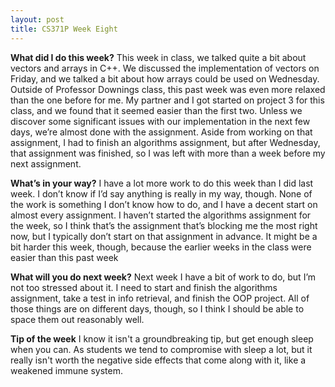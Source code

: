 ```yaml
---
layout: post
title: CS371P Week Eight
---
```


__What did I do this week?__ This week in class, we talked quite a bit about vectors and arrays in C++. We discussed the implementation of vectors on Friday, and we talked a bit about how arrays could be used on Wednesday. Outside of Professor Downings class, this past week was even more relaxed than the one before for me. My partner and I got started on project 3 for this class, and we found that it seemed easier than the first two. Unless we discover some significant issues with our implementation in the next few days, we’re almost done with the assignment. Aside from working on that assignment, I had to finish an algorithms assignment, but after Wednesday, that assignment was finished, so I was left with more than a week before my next assignment. 

__What’s in your way?__ I have a lot more work to do this week than I did last week. I don’t know if I’d say anything is really in my way, though. None of the work is something I don’t know how to do, and I have a decent start on almost every assignment. I haven’t started the algorithms assignment for the week, so I think that’s the assignment that’s blocking me the most right now, but I typically don’t start on that assignment in advance. It might be a bit harder this week, though, because the earlier weeks in the class were easier than this past week

__What will you do next week?__ Next week I have a bit of work to do, but I’m not too stressed about it. I need to start and finish the algorithms assignment, take a test in info retrieval, and finish the OOP project. All of those things are on different days, though, so I think I should be able to space them out reasonably well. 

__Tip of the week__ I know it isn't a groundbreaking tip, but get enough sleep when you can. As students we tend to compromise with sleep a lot, but it really isn't worth the negative side effects that come along with it, like a weakened immune system.

